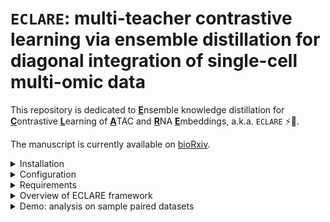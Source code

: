 # `ECLARE`: multi-teacher contrastive learning via ensemble distillation for diagonal integration of single-cell multi-omic data

This repository is dedicated to <ins>**E**</ins>nsemble knowledge distillation for <ins>**C**</ins>ontrastive <ins>**L**</ins>earning of <ins>**A**</ins>TAC and <ins>**R**</ins>NA <ins>**E**</ins>mbeddings, a.k.a. `ECLARE` :zap::cake:.

The manuscript is currently available on [bioRxiv](https://doi.org/10.1101/2025.01.24.634799).

<details>
<summary>Installation</summary>

1. First, clone the repository:

    ```bash
    git clone https://github.com/li-lab-mcgill/ECLARE.git
    cd ECLARE
    ```

2. Create a virtual environment (use Python 3.9.6 for best reproducibility):
    ```bash
    python -m venv eclare_env
    ```

3. Activate the virtual environment
    
    Windows
    ```bash
    eclare_env\Scripts\activate
    ```
    
    macOS and Linux
    ```bash 
    source eclare_env/bin/activate
    ```

    Git Bash on Windows
    ```bash
    source eclare_env/Scripts/activate
    ```

4. Install the package:
    For standard installation:
    ```bash
    pip install .
    ```

    For editable installation (recommended for development):
    ```bash
    pip install -e .
    ```
</details>

<details>
<summary>Configuration</summary>

Before running the application, you need to set up your configuration file. Follow these steps:

1. Copy the template configuration file:

    ```bash
    cp config/config_template.yaml config/config.yaml
    ```

2. Edit `config.yaml` to suit your environment. Update paths and settings as necessary:

    ```yaml
    active_environment: "local_directories"

    local_directories:
      outpath: "/your/custom/output/path"
      datapath: "/your/custom/data/path"
    ```
</details>

<details>
<summary>Requirements</summary>

- Python ≥ 3.9 (3.9.6 for best reproducibility)
- See `setup.py` for a complete list of dependencies
</details>

<details>
<summary>Overview of ECLARE framework</summary>

---



ECLARE (Ensemble knowledge distillation for Contrastive Learning of ATAC and RNA Embeddings) is a framework designed to integrate single-cell multi-omic data, specifically scRNA-seq and scATAC-seq data, through these key components:

1. **Multi-Teacher Knowledge Distillation**:
   - Multiple teacher models are trained on paired datasets (where RNA and ATAC data are available for the same cells)
   - These teachers then guide a student model that works with unpaired data
   - This approach helps transfer knowledge from well-understood paired samples to situations where only unpaired data is available

2. **Contrastive Learning**:
   - Uses a refined contrastive learning objective to learn representations of both RNA and ATAC data
   - Helps align features across different modalities (RNA and ATAC)
   - Enables the model to understand relationships between different data types

3. **Transport-based Loss**:
   - Implements a transport-based loss function for precise alignment between RNA and ATAC modalities
   - Helps ensure that the learned representations are biologically meaningful

The framework is particularly valuable because it:
- Addresses the common problem of limited paired multi-omic data
- Enables integration of unpaired data through knowledge transfer
- Preserves biological structure in the integrated data
- Facilitates downstream analyses like gene regulatory network inference

---

Figure 1 from manuscript: Overview of ECLARE

<div style="display: flex; justify-content: center; margin: 20px;">
  <div style="background: white; padding: 20px; border-radius: 8px;">
    <img src="fig1_landscape_no_alpha.png" alt="ECLARE Framework"/>
  </div>
</div>
</details>

<details>
<summary>Demo: analysis on sample paired datasets</summary>


We provide a demo notebook `sample_analysis.ipynb` to analyze the sample paired datasets.

This analysis is based on using DLPFC_Anderson and DLPFC_Ma as source datasets and PFC_Zhu as target dataset. See Table 1 in the [manuscript](https://www.biorxiv.org/content/10.1101/2024.01.22.576482) for more details about datasets.

Sample data is available from Zenodo at https://doi.org/10.5281/zenodo.14794845. Instructions for downloading the data are available in the notebook.

</details>

